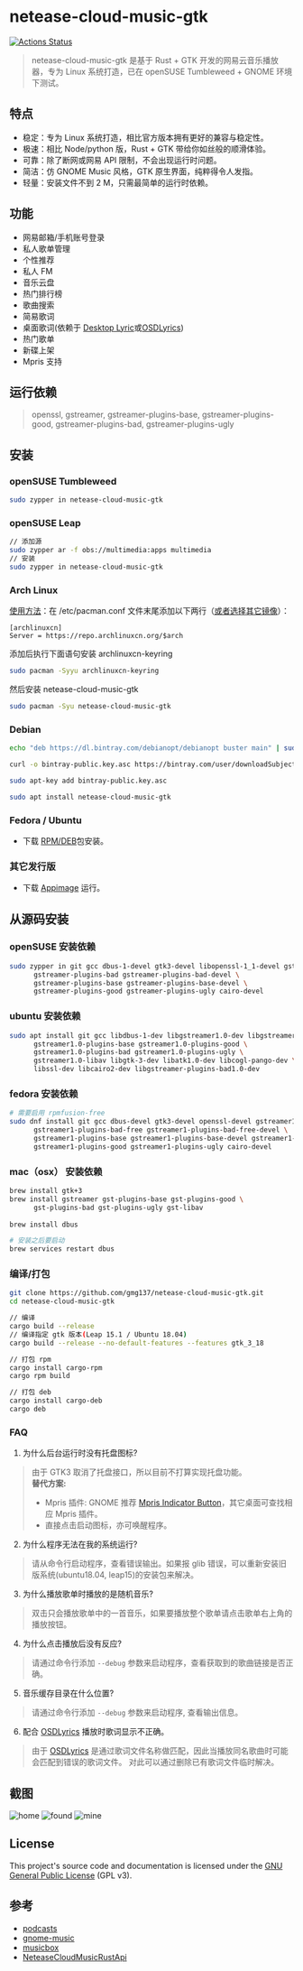 # netease-cloud-music-gtk
[![Actions Status](https://github.com/gmg137/netease-cloud-music-gtk/workflows/CI/badge.svg)](https://github.com/gmg137/netease-cloud-music-gtk/actions)
> netease-cloud-music-gtk 是基于 Rust + GTK 开发的网易云音乐播放器，专为 Linux 系统打造，已在 openSUSE Tumbleweed + GNOME 环境下测试。

## 特点
- 稳定：专为 Linux 系统打造，相比官方版本拥有更好的兼容与稳定性。
- 极速：相比 Node/python 版，Rust + GTK 带给你如丝般的顺滑体验。
- 可靠：除了断网或网易 API 限制，不会出现运行时问题。
- 简洁：仿 GNOME Music 风格，GTK 原生界面，纯粹得令人发指。
- 轻量：安装文件不到 2 M，只需最简单的运行时依赖。

## 功能
- 网易邮箱/手机账号登录
- 私人歌单管理
- 个性推荐
- 私人 FM
- 音乐云盘
- 热门排行榜
- 歌曲搜索
- 简易歌词
- 桌面歌词(依赖于 [Desktop Lyric](https://extensions.gnome.org/extension/4006/desktop-lyric/)或[OSDLyrics](https://github.com/osdlyrics/osdlyrics))
- 热门歌单
- 新碟上架
- Mpris 支持

## 运行依赖
> openssl, gstreamer, gstreamer-plugins-base, gstreamer-plugins-good, gstreamer-plugins-bad, gstreamer-plugins-ugly

## 安装
### openSUSE Tumbleweed
```bash
sudo zypper in netease-cloud-music-gtk
```
### openSUSE Leap
```bash
// 添加源
sudo zypper ar -f obs://multimedia:apps multimedia
// 安装
sudo zypper in netease-cloud-music-gtk
```
### Arch Linux
[使用方法](https://www.archlinuxcn.org/archlinux-cn-repo-and-mirror/)：在 /etc/pacman.conf 文件末尾添加以下两行（[或者选择其它镜像](https://github.com/archlinuxcn/mirrorlist-repo)）：
```
[archlinuxcn]
Server = https://repo.archlinuxcn.org/$arch
```
添加后执行下面语句安装 archlinuxcn-keyring
```bash
sudo pacman -Syyu archlinuxcn-keyring
```
然后安装 netease-cloud-music-gtk
```bash
sudo pacman -Syu netease-cloud-music-gtk
```

### Debian
```bash
echo "deb https://dl.bintray.com/debianopt/debianopt buster main" | sudo tee -a /etc/apt/sources.list

curl -o bintray-public.key.asc https://bintray.com/user/downloadSubjectPublicKey?username=bintray

sudo apt-key add bintray-public.key.asc

sudo apt install netease-cloud-music-gtk
```
### Fedora / Ubuntu
- 下载 [RPM/DEB](https://gitee.com/gmg137/netease-cloud-music-gtk/releases)包安装。

### 其它发行版
- 下载 [Appimage](https://gitee.com/gmg137/netease-cloud-music-gtk/releases) 运行。

## 从源码安装
### openSUSE 安装依赖
```bash
sudo zypper in git gcc dbus-1-devel gtk3-devel libopenssl-1_1-devel gstreamer-devel \
      gstreamer-plugins-bad gstreamer-plugins-bad-devel \
      gstreamer-plugins-base gstreamer-plugins-base-devel \
      gstreamer-plugins-good gstreamer-plugins-ugly cairo-devel
```
### ubuntu 安装依赖
```bash
sudo apt install git gcc libdbus-1-dev libgstreamer1.0-dev libgstreamer-plugins-base1.0-dev \
      gstreamer1.0-plugins-base gstreamer1.0-plugins-good \
      gstreamer1.0-plugins-bad gstreamer1.0-plugins-ugly \
      gstreamer1.0-libav libgtk-3-dev libatk1.0-dev libcogl-pango-dev \
      libssl-dev libcairo2-dev libgstreamer-plugins-bad1.0-dev
```
### fedora 安装依赖
```bash
# 需要启用 rpmfusion-free
sudo dnf install git gcc dbus-devel gtk3-devel openssl-devel gstreamer1-devel \
      gstreamer1-plugins-bad-free gstreamer1-plugins-bad-free-devel \
      gstreamer1-plugins-base gstreamer1-plugins-base-devel gstreamer1-libav \
      gstreamer1-plugins-good gstreamer1-plugins-ugly cairo-devel
```
### mac（osx） 安装依赖
```bash
brew install gtk+3
brew install gstreamer gst-plugins-base gst-plugins-good \
      gst-plugins-bad gst-plugins-ugly gst-libav
      
brew install dbus

# 安装之后要启动
brew services restart dbus
```

### 编译/打包
```bash
git clone https://github.com/gmg137/netease-cloud-music-gtk.git
cd netease-cloud-music-gtk

// 编译
cargo build --release
// 编译指定 gtk 版本(Leap 15.1 / Ubuntu 18.04)
cargo build --release --no-default-features --features gtk_3_18

// 打包 rpm
cargo install cargo-rpm
cargo rpm build

// 打包 deb
cargo install cargo-deb
cargo deb
```
### FAQ
1. 为什么后台运行时没有托盘图标?
> 由于 GTK3 取消了托盘接口，所以目前不打算实现托盘功能。<br>
> **替代方案:**
> - Mpris 插件: GNOME 推荐 [Mpris Indicator Button](https://extensions.gnome.org/extension/1379/mpris-indicator-button/)，其它桌面可查找相应 Mpris 插件。
> - 直接点击启动图标，亦可唤醒程序。
2. 为什么程序无法在我的系统运行?
> 请从命令行启动程序，查看错误输出。如果报 glib 错误，可以重新安装旧版系统(ubuntu18.04, leap15)的安装包来解决。
3. 为什么播放歌单时播放的是随机音乐?
> 双击只会播放歌单中的一首音乐，如果要播放整个歌单请点击歌单右上角的播放按钮。
4. 为什么点击播放后没有反应?
> 请通过命令行添加 ```--debug``` 参数来启动程序，查看获取到的歌曲链接是否正确。
5. 音乐缓存目录在什么位置?
> 请通过命令行添加 ```--debug``` 参数来启动程序, 查看输出信息。
6. 配合 [OSDLyrics](https://github.com/osdlyrics/osdlyrics) 播放时歌词显示不正确。
> 由于 [OSDLyrics](https://github.com/osdlyrics/osdlyrics) 是通过歌词文件名称做匹配，因此当播放同名歌曲时可能会匹配到错误的歌词文件。
> 对此可以通过删除已有歌词文件临时解决。

## 截图
![home](https://user-images.githubusercontent.com/6460323/74423902-fa996900-4e8b-11ea-915f-a4ec40bd2982.jpg)
![found](https://user-images.githubusercontent.com/6460323/74421939-c8d2d300-4e88-11ea-9b93-962ae80f5a11.png)
![mine](https://user-images.githubusercontent.com/6460323/74424004-29afda80-4e8c-11ea-9c16-af3f25525c9c.jpeg)

## License
This project's source code and documentation is licensed under the  [GNU General Public License](LICENSE) (GPL v3).

## 参考
- [podcasts](https://gitlab.gnome.org/World/podcasts)
- [gnome-music](https://gitlab.gnome.org/GNOME/gnome-music)
- [musicbox](https://github.com/darknessomi/musicbox)
- [NeteaseCloudMusicRustApi](https://github.com/Itanq/NeteaseCloudMusicRustApi)
